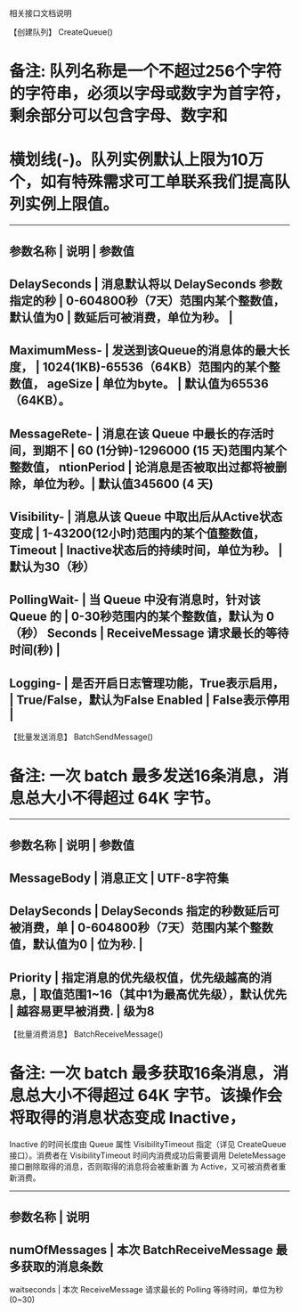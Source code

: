 相关接口文档说明

【创建队列】 CreateQueue()
# 备注: 队列名称是一个不超过256个字符的字符串，必须以字母或数字为首字符，剩余部分可以包含字母、数字和
# 横划线(-)。队列实例默认上限为10万个，如有特殊需求可工单联系我们提高队列实例上限值。

------------------------------------------------------------------------------------------------------
参数名称     | 说明                                    | 参数值
------------------------------------------------------------------------------------------------------
DelaySeconds | 消息默认将以 DelaySeconds 参数指定的秒  | 0-604800秒（7天）范围内某个整数值，默认值为0
             | 数延后可被消费，单位为秒。              | 
------------------------------------------------------------------------------------------------------
MaximumMess- | 发送到该Queue的消息体的最大长度，       | 1024(1KB)-65536（64KB）范围内的某个整数值，
ageSize      | 单位为byte。                            | 默认值为65536（64KB）。
------------------------------------------------------------------------------------------------------
MessageRete- | 消息在该 Queue 中最长的存活时间，到期不 | 60 (1分钟)-1296000 (15 天)范围内某个整数值，
ntionPeriod  | 论消息是否被取出过都将被删除，单位为秒。| 默认值345600 (4 天)
------------------------------------------------------------------------------------------------------
Visibility-  | 消息从该 Queue 中取出后从Active状态变成 | 1-43200(12小时)范围内的某个值整数值，
Timeout      | Inactive状态后的持续时间，单位为秒。    | 默认为30（秒）
------------------------------------------------------------------------------------------------------
PollingWait- | 当 Queue 中没有消息时，针对该 Queue 的  | 0-30秒范围内的某个整数值，默认为 0（秒）
Seconds      | ReceiveMessage 请求最长的等待时间(秒)   |
------------------------------------------------------------------------------------------------------
Logging-     | 是否开启日志管理功能，True表示启用，    | True/False，默认为False
Enabled      | False表示停用                           |
------------------------------------------------------------------------------------------------------


【批量发送消息】 BatchSendMessage()
# 备注: 一次 batch 最多发送16条消息，消息总大小不得超过 64K 字节。

------------------------------------------------------------------------------------------------------
参数名称     | 说明                                    | 参数值
------------------------------------------------------------------------------------------------------
MessageBody  | 消息正文                                | UTF-8字符集
------------------------------------------------------------------------------------------------------
DelaySeconds | DelaySeconds 指定的秒数延后可被消费，单 | 0-604800秒（7天）范围内某个整数值，默认值为0
             | 位为秒.                                 |
------------------------------------------------------------------------------------------------------
Priority     | 指定消息的优先级权值，优先级越高的消息，| 取值范围1~16（其中1为最高优先级），默认优先
             | 越容易更早被消费.                       | 级为8
------------------------------------------------------------------------------------------------------


【批量消费消息】 BatchReceiveMessage()
# 备注: 一次 batch 最多获取16条消息，消息总大小不得超过 64K 字节。该操作会将取得的消息状态变成 Inactive，
Inactive 的时间长度由 Queue 属性 VisibilityTimeout 指定（详见 CreateQueue 接口）。消费者在 
VisibilityTimeout 时间内消费成功后需要调用 DeleteMessage 接口删除取得的消息，否则取得的消息将会被重新置
为 Active，又可被消费者重新消费。

------------------------------------------------------------------------------------------------------
参数名称      | 说明                                 
------------------------------------------------------------------------------------------------------
numOfMessages | 本次 BatchReceiveMessage 最多获取的消息条数
------------------------------------------------------------------------------------------------------
waitseconds   | 本次 ReceiveMessage 请求最长的 Polling 等待时间，单位为秒(0~30)